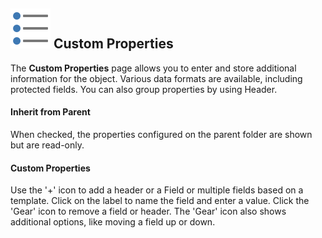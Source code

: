 ## ![](/r2023/images/RoyalTS/Application/SVG_NotesToolbarListBulleted_32.svg#img_header) Custom Properties

The **Custom Properties** page allows you to enter and store additional information for the object. Various data formats are available, including protected fields. You can also group properties by using Header.

#### Inherit from Parent

When checked, the properties configured on the parent folder are shown but are read-only.

#### Custom Properties

Use the '+' icon to add a header or a Field or multiple fields based on a template. Click on the label to name the field and enter a value. Click the 'Gear' icon to remove a field or header. The 'Gear' icon also shows additional options, like moving a field up or down.
